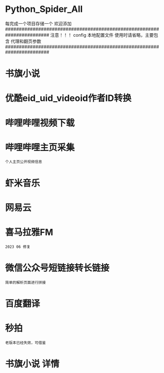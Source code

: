 # Python_Spider_All
每完成一个项目存储一个 欢迎添加
########################################################################
注意！！！
    config 本地配置文件 使用时请省略，主要包含 代理和翻页参数
########################################################################

# 书旗小说

# 优酷eid_uid_videoid作者ID转换

# 哔哩哔哩视频下载

# 哔哩哔哩主页采集
    个人主页公开视频信息
# 虾米音乐
    
# 网易云

# 喜马拉雅FM
    2023 06 修复
    
# 微信公众号短链接转长链接
    简单的解析页面进行拼接
    
# 百度翻译

# 秒拍 
    老版本已经失效，可借鉴
    
# 书旗小说 详情